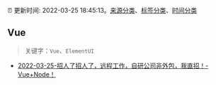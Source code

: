 :alarm_clock: 更新时间: 2022-03-25 18:45:13。[来源分类](../README.md)、[标签分类](../TAGS.md)、[时间分类](../TIMELINE.md)

## Vue


> 关键字：`Vue`、`ElementUI`



- [2022-03-25-招人了招人了，远程工作，自研公司非外包，我直招！-Vue+Node！](https://www.v2ex.com/t/842949) 